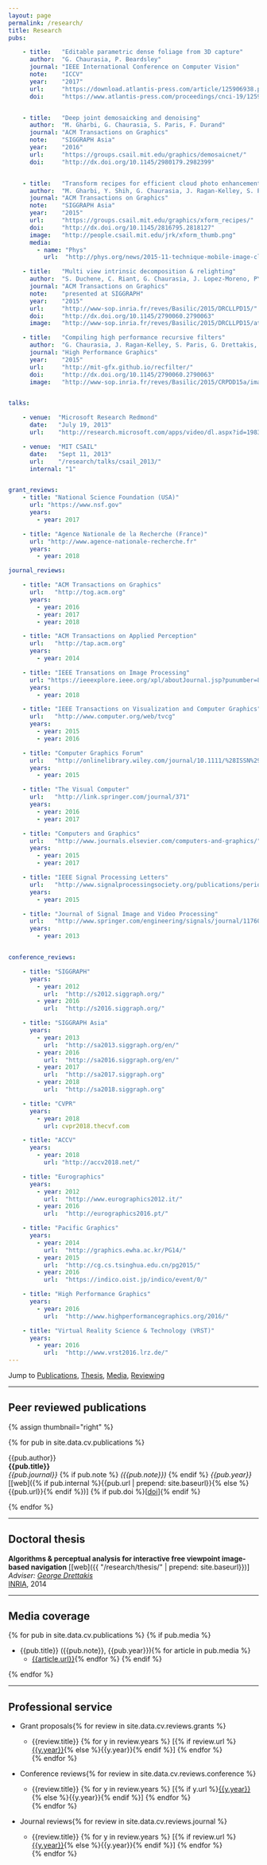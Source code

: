 ```yaml
---
layout: page
permalink: /research/
title: Research
pubs:

    - title:   "Editable parametric dense foliage from 3D capture"
      author:  "G. Chaurasia, P. Beardsley"
      journal: "IEEE International Conference on Computer Vision"
      note:    "ICCV"
      year:    "2017"
      url:     "https://download.atlantis-press.com/article/125906938.pdf"
      doi:     "https://www.atlantis-press.com/proceedings/cnci-19/125906938"


    - title:   "Deep joint demosaicking and denoising"
      author:  "M. Gharbi, G. Chaurasia, S. Paris, F. Durand"
      journal: "ACM Transactions on Graphics"
      note:    "SIGGRAPH Asia"
      year:    "2016"
      url:     "https://groups.csail.mit.edu/graphics/demosaicnet/"
      doi:     "http://dx.doi.org/10.1145/2980179.2982399"


    - title:   "Transform recipes for efficient cloud photo enhancement"
      author:  "M. Gharbi, Y. Shih, G. Chaurasia, J. Ragan-Kelley, S. Paris, F. Durand"
      journal: "ACM Transactions on Graphics"
      note:    "SIGGRAPH Asia"
      year:    "2015"
      url:     "https://groups.csail.mit.edu/graphics/xform_recipes/"
      doi:     "http://dx.doi.org/10.1145/2816795.2818127"
      image:   "http://people.csail.mit.edu/jrk/xform_thumb.png"
      media:
        - name: "Phys"
          url:  "http://phys.org/news/2015-11-technique-mobile-image-cloud-bandwidth.html"

    - title:   "Multi view intrinsic decomposition & relighting"
      author:  "S. Duchene, C. Riant, G. Chaurasia, J. Lopez-Moreno, PY Laffont, S. Popov, A. Bousseau, G. Drettakis"
      journal: "ACM Transactions on Graphics"
      note:    "presented at SIGGRAPH"
      year:    "2015"
      url:     "http://www-sop.inria.fr/reves/Basilic/2015/DRCLLPD15/"
      doi:     "http://dx.doi.org/10.1145/2790060.2790063"
      image:   "http://www-sop.inria.fr/reves/Basilic/2015/DRCLLPD15/ateaser.jpg"

    - title:   "Compiling high performance recursive filters"
      author:  "G. Chaurasia, J. Ragan-Kelley, S. Paris, G. Drettakis, F. Durand"
      journal: "High Performance Graphics"
      year:    "2015"
      url:     "http://mit-gfx.github.io/recfilter/"
      doi:     "http://dx.doi.org/10.1145/2790060.2790063"
      image:   "http://www-sop.inria.fr/reves/Basilic/2015/CRPDD15a/image.jpg"


talks:

    - venue:  "Microsoft Research Redmond"
      date:   "July 19, 2013"
      url:    "http://research.microsoft.com/apps/video/dl.aspx?id=198331"

    - venue:  "MIT CSAIL"
      date:   "Sept 11, 2013"
      url:    "/research/talks/csail_2013/"
      internal: "1"


grant_reviews:
    - title: "National Science Foundation (USA)"
      url: "https://www.nsf.gov"
      years:
        - year: 2017

    - title: "Agence Nationale de la Recherche (France)"
      url: "http://www.agence-nationale-recherche.fr"
      years:
        - year: 2018

journal_reviews:

    - title: "ACM Transactions on Graphics"
      url:   "http://tog.acm.org"
      years:
        - year: 2016
        - year: 2017
        - year: 2018

    - title: "ACM Transactions on Applied Perception"
      url:   "http://tap.acm.org"
      years:
        - year: 2014

    - title: "IEEE Transations on Image Processing"
      url: "https://ieeexplore.ieee.org/xpl/aboutJournal.jsp?punumber=83"
      years:
        - year: 2018

    - title: "IEEE Transactions on Visualization and Computer Graphics"
      url:   "http://www.computer.org/web/tvcg"
      years:
        - year: 2015
        - year: 2016

    - title: "Computer Graphics Forum"
      url:   "http://onlinelibrary.wiley.com/journal/10.1111/%28ISSN%291467-8659"
      years:
        - year: 2015

    - title: "The Visual Computer"
      url:   "http://link.springer.com/journal/371"
      years:
        - year: 2016
        - year: 2017

    - title: "Computers and Graphics"
      url:   "http://www.journals.elsevier.com/computers-and-graphics/"
      years:
        - year: 2015
        - year: 2017

    - title: "IEEE Signal Processing Letters"
      url:   "http://www.signalprocessingsociety.org/publications/periodicals/letters/"
      years:
        - year: 2015

    - title: "Journal of Signal Image and Video Processing"
      url:   "http://www.springer.com/engineering/signals/journal/11760"
      years:
        - year: 2013


conference_reviews:

    - title: "SIGGRAPH"
      years:
        - year: 2012
          url:  "http://s2012.siggraph.org/"
        - year: 2016
          url:  "http://s2016.siggraph.org/"

    - title: "SIGGRAPH Asia"
      years:
        - year: 2013
          url:  "http://sa2013.siggraph.org/en/"
        - year: 2016
          url:  "http://sa2016.siggraph.org/en/"
        - year: 2017
          url:  "http://sa2017.siggraph.org"
        - year: 2018
          url:  "http://sa2018.siggraph.org"

    - title: "CVPR"
      years:
        - year: 2018
          url: cvpr2018.thecvf.com

    - title: "ACCV"
      years:
        - year: 2018
          url: "http://accv2018.net/"

    - title: "Eurographics"
      years:
        - year: 2012
          url:  "http://www.eurographics2012.it/"
        - year: 2016
          url:  "http://eurographics2016.pt/"

    - title: "Pacific Graphics"
      years:
        - year: 2014
          url:  "http://graphics.ewha.ac.kr/PG14/"
        - year: 2015
          url:  "http://cg.cs.tsinghua.edu.cn/pg2015/"
        - year: 2016
          url:  "https://indico.oist.jp/indico/event/0/"

    - title: "High Performance Graphics"
      years:
        - year: 2016
          url:  "http://www.highperformancegraphics.org/2016/"

    - title: "Virtual Reality Science & Technology (VRST)"
      years:
        - year: 2016
          url:  "http://www.vrst2016.lrz.de/"
---
```


Jump to [Publications](#peer-reviewed-publications), [Thesis](#doctoral-thesis), [Media](#media-coverage), [Reviewing](#professional-service)

---

## Peer reviewed publications

{% assign thumbnail="right" %}

{% for pub in site.data.cv.publications %}
<!-- {% if pub.image %}
{% include image.html url=pub.image caption="" height="80px" align=thumbnail %}
{% endif %} -->
{{pub.author}}<br />
**{{pub.title}}**<br />
*{{pub.journal}}*
{% if pub.note %} *({{pub.note}})*
{% endif %} *{{pub.year}}*  [[web]({% if pub.internal %}{{pub.url | prepend: site.baseurl}}{% else %}{{pub.url}}{% endif %})] {% if pub.doi %}[[doi]({{pub.doi}})]{% endif %}

{% endfor %}

-----

## Doctoral thesis

**Algorithms & perceptual analysis for interactive free viewpoint image-based navigation** [[web]({{ "/research/thesis/" | prepend: site.baseurl}})]<br />
*Adviser: [George Drettakis](http://www-sop.inria.fr/members/George.Drettakis)* <br />
[INRIA](http://www.inria.fr/sophia), 2014

------

## Media coverage

{% for pub in site.data.cv.publications %}
{% if pub.media %}
- {{pub.title}} ({{pub.note}}, {{pub.year}}){% for article in pub.media %}
    - [{{article.url}}]({{article.url}}){% endfor %}
{% endif %}

{% endfor %}

------

## Professional service

- Grant proposals{% for review in site.data.cv.reviews.grants %}
    - {{review.title}} {% for y in review.years %} [{% if review.url %}[{{y.year}}]({{review.url}}){% else %}{{y.year}}{% endif %}] {% endfor %}<br />{% endfor %}

- Conference reviews{% for review in site.data.cv.reviews.conference %}
    - {{review.title}} {% for y in review.years %} [{% if y.url %}[{{y.year}}]({{y.url}}){% else %}{{y.year}}{% endif %}] {% endfor %}<br />{% endfor %}

- Journal reviews{% for review in site.data.cv.reviews.journal %}
    - {{review.title}} {% for y in review.years %} [{% if review.url %}[{{y.year}}]({{review.url}}){% else %}{{y.year}}{% endif %}] {% endfor %}<br />{% endfor %}
